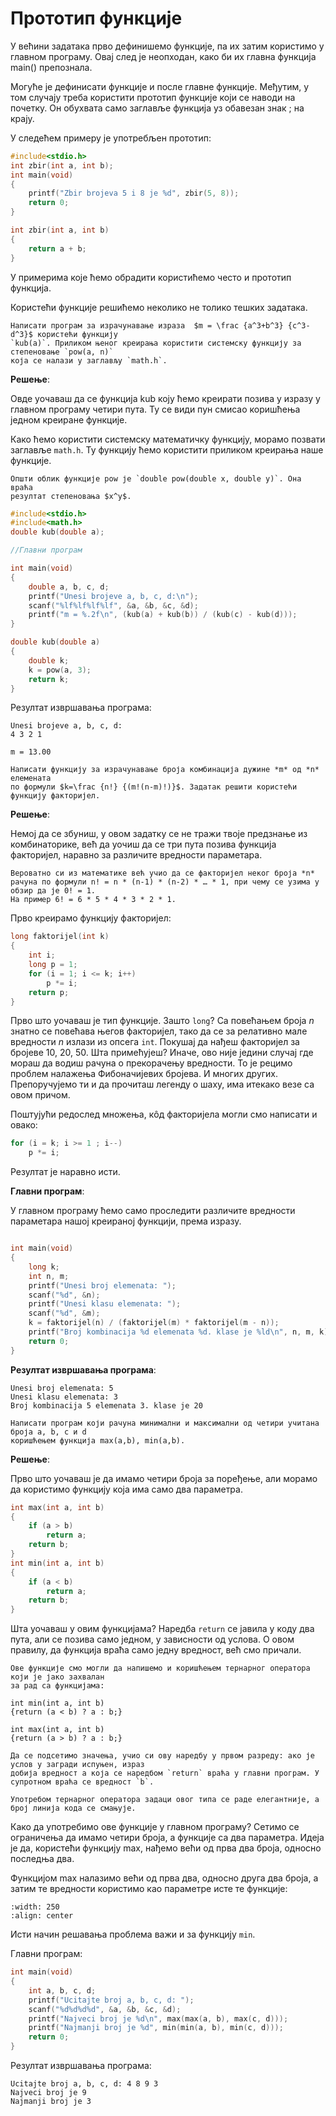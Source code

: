 # Прототип функције

У већини задатака прво дефинишемо функције, па их затим користимо у главном програму.
Овај след је неопходан, како би их главна функција main() препознала.

Могуће је дефинисати функције и после главне функције. Међутим, у том случају треба
користити прототип функције који се наводи на почетку. Он обухвата само заглавље
функција уз обавезан знак ; на крају.

У следећем примеру је употребљен прототип:

```c
#include<stdio.h>
int zbir(int a, int b);
int main(void)
{
    printf("Zbir brojeva 5 i 8 je %d", zbir(5, 8));
	return 0;
}

int zbir(int a, int b)
{
    return a + b;
}
```

У примерима које ћемо обрадити користићемо често и прототип функција.

Користећи функције решићемо неколико не толико тешких задатака.


```{questionnote}
Написати програм за израчунавање израза  $m = \frac {а^3+b^3} {c^3-d^3}$ користећи функцију
`kub(a)`. Приликом њеног креирања користити системску функцију за степеновање `pow(a, n)`
која се налази у заглављу `math.h`.
```

**Решење**:

Овде уочаваш да се функција kub коју ћемо креирати позива у изразу у главном програму
четири пута. Ту се види пун смисао коришћења једном креиране функције.

Како ћемо користити системску математичку функцију, морамо позвати заглавље `math.h`.
Ту функцију ћемо користити приликом креирања наше функције.

```{infonote}
Општи облик функције pow је `double pow(double x, double y)`. Она враћа
резултат степеновања $x^y$.
```

```c
#include<stdio.h>
#include<math.h>
double kub(double a);

//Главни програм

int main(void)
{
    double a, b, c, d;
    printf("Unesi brojeve a, b, c, d:\n");
    scanf("%lf%lf%lf%lf", &a, &b, &c, &d);
    printf("m = %.2f\n", (kub(a) + kub(b)) / (kub(c) - kub(d)));
}

double kub(double a)
{
    double k;
    k = pow(a, 3);
    return k;
}
```

Резултат извршавања програма:

```text
Unesi brojeve a, b, c, d:
4 3 2 1

m = 13.00
```

```{questionnote}
Написати функцију за израчунавање броја комбинација дужине *m* од *n* елемената
по формули $k=\frac {n!} {(m!(n-m)!)}$. Задатак решити користећи функцију факторијел.
```

**Решење**:

Немој да се збуниш, у овом задатку се не тражи твоје предзнање из комбинаторике,
већ да уочиш да се три пута позива функција факторијел, наравно за различите
вредности параметара.

```{infonote}
Вероватно си из математике већ учио да се факторијел неког броја *n*
рачуна по формули n! = n * (n-1) * (n-2) * … * 1, при чему се узима у обзир да је 0! = 1.
На пример 6! = 6 * 5 * 4 * 3 * 2 * 1.
```

Прво креирамо функцију факторијел:

```c
long faktorijel(int k)
{
    int i;
    long p = 1;
    for (i = 1; i <= k; i++)
        p *= i;
    return p;
}
```

Прво што уочаваш је тип функције. Зашто `long`? Са повећањем броја *n* знатно се повећава
његов факторијел, тако да се за релативно мале вредности *n* излази из опсега `int`. Покушај
да нађеш факторијел за бројеве 10, 20, 50. Шта примећујеш? Иначе, ово није једини случај
где мораш да водиш рачуна о прекорачењу вредности. То је рецимо проблем налажења
Фибоначијевих бројева. И многих других. Препоручујемo ти и да прочиташ легенду о шаху, има
итекако везе са овом причом.

Поштујући редослед множења, кôд факторијела могли смо написати и овако:

```c
for (i = k; i >= 1 ; i--)
    p *= i;
```

Резултат је наравно исти.

**Главни програм**:

У главном програму ћемо само проследити различите вредности параметара нашој креираној
функцији, према изразу.

```c

int main(void)
{
    long k;
    int n, m;
    printf("Unesi broj elemenata: ");
    scanf("%d", &n);
    printf("Unesi klasu elemenata: ");
    scanf("%d", &m);
    k = faktorijel(n) / (faktorijel(m) * faktorijel(m - n));
    printf("Broj kombinacija %d elemenata %d. klase je %ld\n", n, m, k);
    return 0;
}
```

**Резултат извршавања програма**:

```text
Unesi broj elemenata: 5
Unesi klasu elemenata: 3
Broj kombinacija 5 elemenata 3. klase je 20
```

```{questionnote}
Написати програм који рачуна минимални и максимални од четири учитана броја a, b, c и d
коришћењем функција max(a,b), min(a,b).
```

**Решење**:

Прво што уочаваш је да имамо четири броја за поређење, али морамо да користимо
функцију која има само два параметра.

```c
int max(int a, int b)
{
    if (a > b)
        return a;
    return b;
}
int min(int a, int b)
{
    if (a < b)
        return a;
    return b;
}
```

Шта уочаваш у овим функцијама? Наредба `return` се јавила у коду два пута, али се
позива само једном, у зависности од услова. О овом правилу, да функција враћа само
једну вредност, већ смо причали.

```{infonote}
Ове функције смо могли да напишемо и коришћењем тернарног оператора који је јако захвалан
за рад са функцијама:

int min(int a, int b)
{return (a < b) ? a : b;}

int max(int a, int b)
{return (a > b) ? a : b;}

Да се подсетимо значења, учио си ову наредбу у првом разреду: ако је услов у загради испуњен, израз
добија вредност а која се наредбом `return` враћа у главни програм. У супротном враћа се вредност `b`.

Употребом тернарног оператора задаци овог типа се раде елегантније, а број линија кода се смањује.
```

Како да употребимо ове функције у главном програму? Сетимо се ограничења да имамо четири броја, а
функције са два параметра. Идеја је да, користећи функцију max, нађемо већи од прва два броја,
односно последња два.

Функцијом max налазимо већи од прва два, односно друга два броја, а затим те вредности користимо
као параметре исте те функције:

```{image} images/Picture6.png
:width: 250
:align: center
```

Исти начин решавања проблема важи и за функцију `min`.

Главни програм:

```c
int main(void)
{
    int a, b, c, d;
    printf("Ucitajte broj a, b, c, d: ");
    scanf("%d%d%d%d", &a, &b, &c, &d);
    printf("Najveci broj je %d\n", max(max(a, b), max(c, d)));
    printf("Najmanji broj je %d", min(min(a, b), min(c, d)));
    return 0;
}
```

Резултат извршавања програма:

```text
Ucitajte broj a, b, c, d: 4 8 9 3
Najveci broj je 9
Najmanji broj je 3
```
